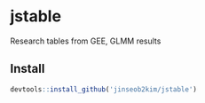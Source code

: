 # jstable
Research tables from GEE, GLMM results

## Install

```r
devtools::install_github('jinseob2kim/jstable')
```
